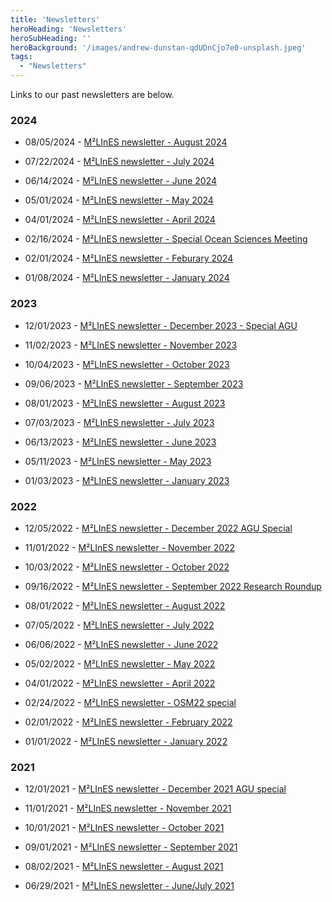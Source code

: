 ```yaml
---
title: 'Newsletters'
heroHeading: 'Newsletters'
heroSubHeading: ''
heroBackground: '/images/andrew-dunstan-qdUDnCjo7e0-unsplash.jpeg'
tags:
  - "Newsletters"
---
```



 Links to our past newsletters are below.
### 2024
* 08/05/2024 - [M²LInES newsletter - August 2024](https://mailchi.mp/673f0ae414a1/m2lines-august2024)
  
* 07/22/2024 - [M²LInES newsletter - July 2024](https://mailchi.mp/f28e00f28543/m2lines-july2024)

* 06/14/2024 - [M²LInES newsletter - June 2024](https://mailchi.mp/d978696aa4f1/m2lines-june-2024)

* 05/01/2024 - [M²LInES newsletter - May 2024](https://mailchi.mp/d6c4e4578afd/m2lines-may-2024)

* 04/01/2024 - [M²LInES newsletter - April 2024](https://mailchi.mp/e8da3716350c/m2lines-april24-newsletter)

* 02/16/2024 - [M²LInES newsletter - Special Ocean Sciences Meeting](https://mailchi.mp/98cf4196cd4a/m2lines-newsletter-osm24)

* 02/01/2024 - [M²LInES newsletter - Feburary 2024](https://mailchi.mp/149196c77c09/m2lines-feburary-2024)

* 01/08/2024 - [M²LInES newsletter - January 2024](https://mailchi.mp/688f6e69dc60/m2lines-january-2024)

### 2023

* 12/01/2023 - [M²LInES newsletter - December 2023 - Special AGU](https://mailchi.mp/7d7642df21e6/m2lines-december-newsletter-agu)

* 11/02/2023 - [M²LInES newsletter - November 2023](https://mailchi.mp/6be77812991b/m2lines-november-newsletter)

* 10/04/2023 - [M²LInES newsletter - October 2023](https://mailchi.mp/09855c01b0d3/m2lines-october-newsletter)

* 09/06/2023 - [M²LInES newsletter - September 2023](https://mailchi.mp/77c1eded6eb6/m2lines-september-newsletter)

* 08/01/2023 - [M²LInES newsletter - August 2023](https://mailchi.mp/8afe52c0433c/m2lines-august23-newsletter)

* 07/03/2023 - [M²LInES newsletter - July 2023](https://mailchi.mp/7c514e163b6e/m2lines-july23-newsletter)

* 06/13/2023 - [M²LInES newsletter - June 2023](https://mailchi.mp/3e13c2d1b09e/m2lines-june2023-newsletter)

* 05/11/2023 - [M²LInES newsletter - May 2023](https://mailchi.mp/89ec798d18b2/m2lines-may2023-newsletter)

* 01/03/2023 - [M²LInES newsletter - January 2023](https://mailchi.mp/5b801dd5a61a/m2lines-newsletter-january-2023)


### 2022

* 12/05/2022 - [M²LInES newsletter - December 2022 AGU Special](https://mailchi.mp/169d6f0c61f9/m2lines-december-newsletter-agu-special)

* 11/01/2022 - [M²LInES newsletter - November 2022](https://mailchi.mp/ea5545ba3ad9/m2lines-newsletter-november-2022)

* 10/03/2022 - [M²LInES newsletter - October 2022](https://mailchi.mp/1b79e3c3f118/m2lines-newsletter-october-2022)

* 09/16/2022 - [M²LInES newsletter - September 2022 Research Roundup](https://mailchi.mp/23f67eb58497/m2lines-september-newsletter)

* 08/01/2022 - [M²LInES newsletter - August 2022 ](https://mailchi.mp/de41e2fa4f3a/m2lines-august-2022)

* 07/05/2022 - [M²LInES newsletter - July 2022 ](https://mailchi.mp/559244aacd7f/m2lines-july-newsletter)

* 06/06/2022 - [M²LInES newsletter - June 2022 ](https://mailchi.mp/b6ce90c1f066/m2lines-june-2022-newsletter)

* 05/02/2022 - [M²LInES newsletter - May 2022 ](https://mailchi.mp/f1f185fede51/m2lines-may2022)

* 04/01/2022 - [M²LInES newsletter - April 2022](https://mailchi.mp/2db4ee09fcf6/m2lines-april-2022-newsletter)

* 02/24/2022 - [M²LInES newsletter - OSM22 special](https://mailchi.mp/11a5a98d21a3/m2lines-newsletter-osm22)

* 02/01/2022 -  [M²LInES newsletter - February 2022](https://mailchi.mp/cb9b5c06b78c/m2lines-february-2022)

* 01/01/2022 - [M²LInES newsletter - January 2022](https://mailchi.mp/a57b46b053b0/m2lines-january-2022)

### 2021

* 12/01/2021 - [M²LInES newsletter - December 2021 AGU special](https://mailchi.mp/29ddfae980e7/m2lines-december-newsletter)

* 11/01/2021 - [M²LInES newsletter - November 2021](https://mailchi.mp/5ae317faf7e4/m2lines-november-newsletter)

* 10/01/2021 - [M²LInES newsletter - October 2021](https://mailchi.mp/c3af749bf3ea/m2lines-october-newsletter)

* 09/01/2021 - [M²LInES newsletter - September 2021](https://mailchi.mp/51a1b976f492/m2lines-newsletter)

* 08/02/2021 - [M²LInES newsletter - August 2021](https://mailchi.mp/6c353c6991e5/m2lines-august-newsletter)

* 06/29/2021 - [M²LInES newsletter - June/July 2021](https://mailchi.mp/1fabec1cb5be/m2lines)
